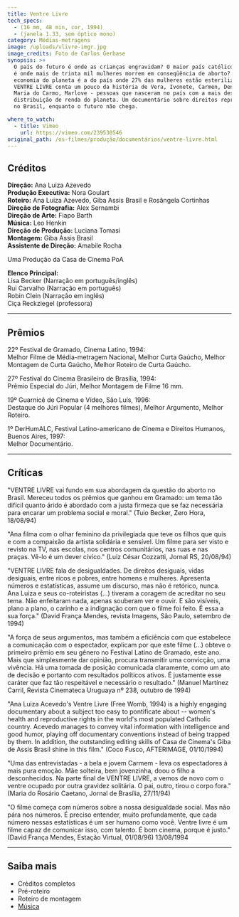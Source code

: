 ```yaml
---
title: Ventre Livre
tech_specs:
  - (16 mm, 48 min, cor, 1994)
  - (janela 1.33, som óptico mono)
category: Médias-metragens
image: /uploads/vlivre-imgr.jpg
image_credits: Foto de Carlos Gerbase
synopsis: >+
  O país do futuro é onde as crianças engravidam? O maior país católico do mundo
  é onde mais de trinta mil mulheres morrem em conseqüência de aborto? A 10ª
  economia do planeta é a do país onde 27% das mulheres estão esterilizadas?
  VENTRE LIVRE conta um pouco da história de Vera, Ivonete, Carmen, Denise,
  Maria do Carmo, Marlove - pessoas que nasceram no país com a mais desigual
  distribuição de renda do planeta. Um documentário sobre direitos reprodutivos
  no Brasil, enquanto o futuro não chega.

where_to_watch:
  - title: Vimeo
    url: https://vimeo.com/239530546
original_path: /os-filmes/produção/documentários/ventre-livre.html
---
```

## Créditos

**Direção:** Ana Luiza Azevedo\
**Produção Executiva:** Nora Goulart\
**Roteiro:** Ana Luiza Azevedo, Giba Assis Brasil e Rosângela Cortinhas\
**Direção de Fotografia:** Alex Sernambi\
**Direção de Arte:** Fiapo Barth\
**Música:** Leo Henkin\
**Direção de Produção:** Luciana Tomasi\
**Montagem:** Giba Assis Brasil\
**Assistente de Direção:** Amabile Rocha

Uma Produção da Casa de Cinema PoA

**Elenco Principal:**\
Lisa Becker (Narração em português/inglês)\
Rui Carvalho (Narração em português)\
Robin Clein (Narração em inglês)\
Ciça Reckziegel (professora)

- - -

## Prêmios

22º Festival de Gramado, Cinema Latino, 1994:\
Melhor Filme de Média-metragem Nacional, Melhor Curta Gaúcho, Melhor Montagem de Curta Gaúcho, Melhor Roteiro de Curta Gaúcho.

27º Festival do Cinema Brasileiro de Brasília, 1994:\
Prêmio Especial do Júri, Melhor Montagem de Filme 16 mm.

19º Guarnicê de Cinema e Vídeo, São Luís, 1996:\
Destaque do Júri Popular (4 melhores filmes), Melhor Argumento, Melhor Roteiro.

1º DerHumALC, Festival Latino-americano de Cinema e Direitos Humanos, Buenos Aires, 1997:\
Melhor Documentário. 

- - -

## Críticas

"VENTRE LIVRE vai fundo em sua abordagem da questão do aborto no Brasil. Mereceu todos os prêmios que ganhou em Gramado: um tema tão difícil quanto árido é abordado com a justa firmeza que se faz necessária para encarar um problema social e moral."
(Tuio Becker, Zero Hora, 18/08/94)

"Ana filma com o olhar feminino da privilegiada que teve os filhos que quis e com a compaixão da artista solidária e sensível. Um filme para ser visto e revisto na TV, nas escolas, nos centros comunitários, nas ruas e nas praças. Vê-lo é um dever cívico."
(Luiz César Cozzatti, Jornal RS, 20/08/94)

"VENTRE LIVRE fala de desigualdades. De direitos desiguais, vidas desiguais, entre ricos e pobres, entre homens e mulheres. Apresenta números e estatísticas, assume um discurso, mas não é retórico, nunca. Ana Luiza e seus co-roteiristas (...) tiveram a coragem de acreditar no seu tema. Não enfeitaram nada, apenas souberam ver e ouvir. E são visíveis, plano a plano, o carinho e a indignação com que o filme foi feito. É essa a sua força."
(David França Mendes, revista Imagens, São Paulo, setembro de 1994)

"A força de seus argumentos, mas também a eficiência com que estabelece a comunicação com o espectador, explicam por que este filme (...) obteve o primeiro prêmio em seu gênero no Festival Latino de Gramado, este ano. Mais que simplesmente dar opinião, procura transmitir uma convicção, uma vivência. Há uma tomada de posição comunicada claramente, como um ato de decisão e portanto com resultados políticos ativos. É justamente esse caráter que faz tão respeitável e necessário o resultado."
(Manuel Martínez Carril, Revista Cinemateca Uruguaya nº 238, outubro de 1994)

"Ana Luiza Acevedo's Ventre Livre (Free Womb, 1994) is a highly engaging documentary about a subject too easy to pontificate about -- women's health and reproductive rights in the world's most populated Catholic country. Acevedo manages to convey vital information with intelligence and good humor, playing off documentary conventions instead of being trapped by them. In addition, the outstanding editing skills of Casa de Cinema's Giba de Assis Brasil shine in this film."
(Coco Fusco, AFTERIMAGE, 01/10/1994)

"Uma das entrevistadas - a bela e jovem Carmem - leva os espectadores à mais pura emoção. Mãe solteira, bem jovenzinha, doou o filho a desconhecidos. Na parte final de VENTRE LIVRE, a vemos de novo com o ventre ocupado por outra gravidez solitária. O pai, outro, tirou o corpo fora."
(Maria do Rosário Caetano, Jornal de Brasília, 27/11/94)

"O filme começa com números sobre a nossa desigualdade social. Mas não pára nos números. É preciso entender, muito profundamente, que cada número nessas estatísticas é um ser humano como você. Ventre livre é um filme capaz de comunicar isso, com talento. É bom cinema, porque é justo."
(David França Mendes, Estação Virtual, 01/08/96)
13/08/1994

- - -

## Saiba mais

* Créditos completos
* Pré-roteiro
* Roteiro de montagem
* [Música](/uploads/ventre_livre.mp3)